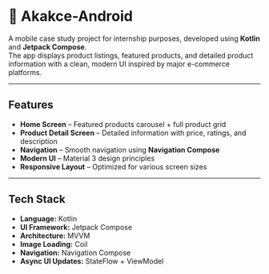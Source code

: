 # 📱 Akakce-Android

A mobile case study project for internship purposes, developed using **Kotlin** and **Jetpack Compose**.  
The app displays product listings, featured products, and detailed product information with a clean, modern UI inspired by major e-commerce platforms.

---

## Features
- **Home Screen** – Featured products carousel + full product grid
- **Product Detail Screen** – Detailed information with price, ratings, and description
- **Navigation** – Smooth navigation using **Navigation Compose**
- **Modern UI** – Material 3 design principles
- **Responsive Layout** – Optimized for various screen sizes

---

## Tech Stack
- **Language:** Kotlin
- **UI Framework:** Jetpack Compose
- **Architecture:** MVVM
- **Image Loading:** Coil
- **Navigation:** Navigation Compose
- **Async UI Updates:** StateFlow + ViewModel


